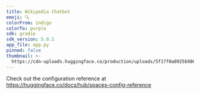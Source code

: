 ```yaml
---
title: Wikipedia Chatbot
emoji: 🔍
colorFrom: indigo
colorTo: purple
sdk: gradio
sdk_version: 5.0.1
app_file: app.py
pinned: false
thumbnail: >-
  https://cdn-uploads.huggingface.co/production/uploads/5f17f0a0925b9863e28ad517/ra-SmY9KyPmQs5DBmCc9_.png
---
```


Check out the configuration reference at https://huggingface.co/docs/hub/spaces-config-reference